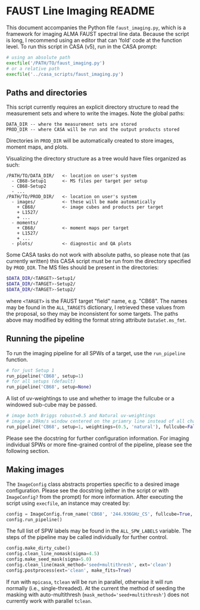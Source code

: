 FAUST Line Imaging README
=========================
This document accompanies the Python file `faust_imaging.py`, which is a
framework for imaging ALMA FAUST spectral line data. Because the script is
long, I recommend using an editor that can 'fold' code at the function level.
To run this script in CASA (v5), run in the CASA prompt:

```python
# using an absolute path
execfile('/PATH/TO/faust_imaging.py')
# or a relative path
execfile('../casa_scripts/faust_imaging.py')
```


Paths and directories
---------------------
This script currently requires an explicit directory structure to read the
measurement sets and where to write the images. Note the global paths:

```
DATA_DIR -- where the measurement sets are stored
PROD_DIR -- where CASA will be run and the output products stored
```

Directories in `PROD_DIR` will be automatically created to store images,
moment maps, and plots.

Visualizing the directory structure as a tree would have files organized as
such:


```
/PATH/TO/DATA_DIR/   <- location on user's system
  - CB68-Setup1      <- MS files per target per setup
  - CB68-Setup2
  - ...
/PATH/TO/PROD_DIR/   <- location on user's system
  - images/          <- these will be made automatically
    + CB68/          <- image cubes and products per target
    + L1527/
    + ...
  - moments/
    + CB68/          <- moment maps per target
    + L1527/
    + ...
  - plots/           <- diagnostic and QA plots
```

Some CASA tasks do not work with absolute paths, so please note that (as
currently written) this CASA script must be run from the directory specified by
`PROD_DIR`.  The MS files should be present in the directories:

```bash
$DATA_DIR/<TARGET>-Setup1/
$DATA_DIR/<TARGET>-Setup2/
$DATA_DIR/<TARGET>-Setup2/
```

where `<TARGET>` is the FAUST target "field" name, e.g. "CB68". The names may
be found in the `ALL_TARGETS` dictionary, I retrieved these values from the
proposal, so they may be inconsistent for some targets. The paths above may
modified by editing the format string attribute `DataSet.ms_fmt`.


Running the pipeline
--------------------
To run the imaging pipeline for all SPWs of a target, use the `run_pipeline`
function.

```python
# for just Setup 1
run_pipeline('CB68', setup=1)
# for all setups (default)
run_pipeline('CB68', setup=None)
```

A list of uv-weightings to use and whether to image the fullcube or a windowed
sub-cube may be passed.

```python
# image both Briggs robust=0.5 and Natural uv-weightings
# image a 20km/s window centered on the priamry line instead of all channels
run_pipeline('CB68', setup=1, weightings=(0.5, 'natural'), fullcube=False)
```

Please see the docstring for further configuration information. For
imaging individual SPWs or more fine-grained control of the pipeline,
please see the following section.


Making images
-------------
The `ImageConfig` class abstracts properties specific to a desired image
configuration. Please see the docstring (either in the script or with
`ImageConfig?` from the prompt) for more information. After executing the
script using `execfile`, an instance may created by:

```python
config = ImageConfig.from_name('CB68', '244.936GHz_CS', fullcube=True, weighting=0.5)
config.run_pipeline()
```

The full list of SPW labels may be found in the `ALL_SPW_LABELS` variable.
The steps of the pipeline may be called individually for further control.

```python
config.make_dirty_cube()
config.clean_line_nomask(sigma=4.5)
config.make_seed_mask(sigma=5.0)
config.clean_line(mask_method='seed+multithresh', ext='clean')
config.postprocess(ext='clean', make_fits=True)
```

If run with `mpicasa`, `tclean` will be run in parallel, otherwise it will run
normally (i.e., single-threaded). At the current the method of seeding the
masking with auto-multithresh (`mask_method='seed+multithresh'`) does not
currently work with parallel `tclean`.

